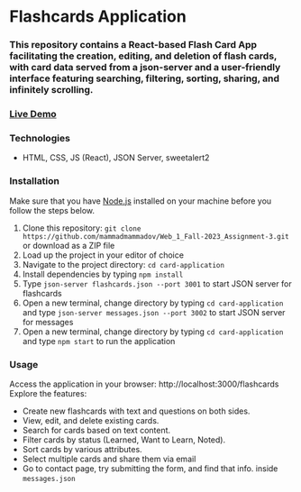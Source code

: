 # Flashcards Application

### This repository contains a React-based Flash Card App facilitating the creation, editing, and deletion of flash cards, with card data served from a json-server and a user-friendly interface featuring searching, filtering, sorting, sharing, and infinitely scrolling.
### [Live Demo](https://mammadmammadov.github.io/Web_1_Fall-2023_Assignment-3/)

### Technologies
- HTML, CSS, JS (React), JSON Server, sweetalert2

### Installation

Make sure that you have [Node.js](https://nodejs.org/en/download) installed on your machine before you follow the steps below.

1. Clone this repository: `git clone https://github.com/mammadmammadov/Web_1_Fall-2023_Assignment-3.git` or download as a ZIP file
2. Load up the project in your editor of choice
3. Navigate to the project directory: `cd card-application`
4. Install dependencies by typing `npm install`
5. Type `json-server flashcards.json --port 3001` to start JSON server for flashcards
6. Open a new terminal, change directory by typing `cd card-application` and type `json-server messages.json --port 3002` to start JSON server for messages
7. Open a new terminal, change directory by typing `cd card-application` and type `npm start` to run the application

### Usage

Access the application in your browser: http://localhost:3000/flashcards
Explore the features:
- Create new flashcards with text and questions on both sides.
- View, edit, and delete existing cards.
- Search for cards based on text content.
- Filter cards by status (Learned, Want to Learn, Noted).
- Sort cards by various attributes.
- Select multiple cards and share them via email
- Go to contact page, try submitting the form, and find that info. inside `messages.json`


